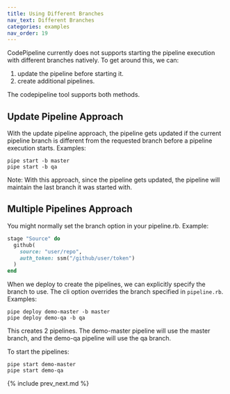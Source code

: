 ```yaml
---
title: Using Different Branches
nav_text: Different Branches
categories: examples
nav_order: 19
---
```


CodePipeline currently does not supports starting the pipeline execution with different branches natively. To get around this, we can:

1. update the pipeline before starting it.
2. create additional pipelines.

The codepipeline tool supports both methods.

## Update Pipeline Approach

With the update pipeline approach, the pipeline gets updated if the current pipeline branch is different from the requested branch before a pipeline execution starts. Examples:

    pipe start -b master
    pipe start -b qa

Note: With this approach, since the pipeline gets updated, the pipeline will maintain the last branch it was started with.

## Multiple Pipelines Approach

You might normally set the branch option in your pipeline.rb. Example:

```ruby
stage "Source" do
  github(
    source: "user/repo",
    auth_token: ssm("/github/user/token")
  )
end
```

When we deploy to create the pipelines, we can explicitly specify the branch to use. The cli option overrides the branch specified in `pipeline.rb`. Examples:

    pipe deploy demo-master -b master
    pipe deploy demo-qa -b qa

This creates 2 pipelines. The demo-master pipeline will use the master branch, and the demo-qa pipeline will use the qa branch.

To start the pipelines:

    pipe start demo-master
    pipe start demo-qa

{% include prev_next.md %}